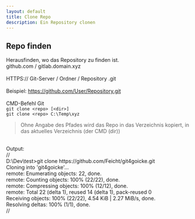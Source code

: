 ```yaml
---
layout: default
title: Clone Repo
description: Ein Repository clonen
---
```

## Repo finden
Herausfinden, wo das Repository zu finden ist. <br>
github.com / gitlab.domain.xyz<br>
<br>
HTTPS:// Git-Server / Ordner / Repository .git<br>
<br>
Beispiel: https://github.com/User/Repository.git<br>
<br>
CMD-Befehl Git<br>
`git clone <repo> [<dir>]`<br>
`git clone <repo> C:\Temp\xyz`<br>
> Ohne Angabe des Pfades wird das Repo in das Verzeichnis kopiert, in das aktuelles Verzeichnis (der CMD (dir))

<br>
Output:<br>
// <br>
D:\Dev\test>git clone https://github.com/Feicht/git4goicke.git <br>
Cloning into 'git4goicke'... <br>
remote: Enumerating objects: 22, done. <br>
remote: Counting objects: 100% (22/22), done. <br>
remote: Compressing objects: 100% (12/12), done. <br>
remote: Total 22 (delta 1), reused 14 (delta 1), pack-reused 0 <br>
Receiving objects: 100% (22/22), 4.54 KiB | 2.27 MiB/s, done. <br>
Resolving deltas: 100% (1/1), done. <br>
//
